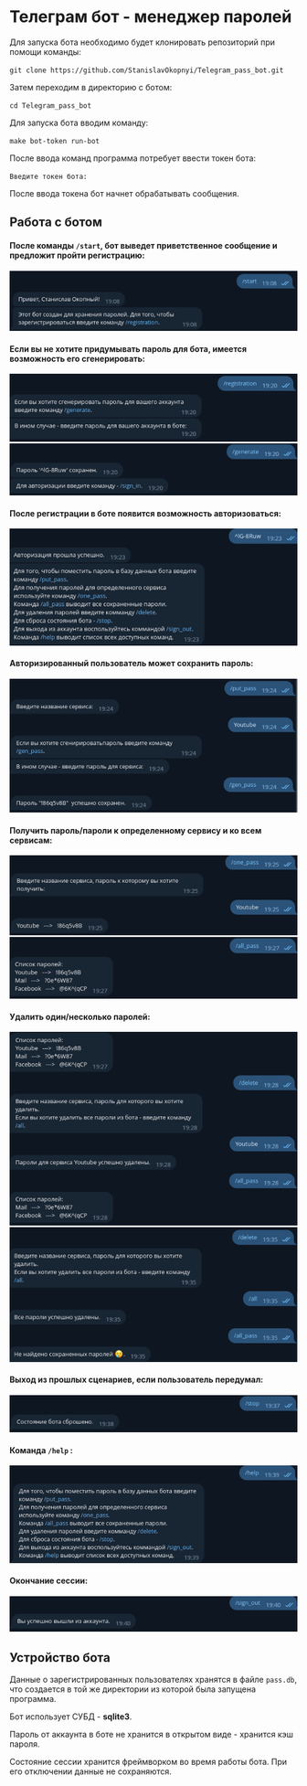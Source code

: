 # Телеграм бот - менеджер паролей

Для запуска бота необходимо будет клонировать репозиторий при помощи команды:

`git clone https://github.com/StanislavOkopnyi/Telegram_pass_bot.git`

Затем переходим в директорию с ботом:

`cd Telegram_pass_bot`

Для запуска бота вводим команду:

`make bot-token run-bot`

После ввода команд программа потребует ввести токен бота:

`Введите токен бота: `

После ввода токена бот начнет обрабатывать сообщения.

## Работа с ботом
#### После команды `/start`, бот выведет приветственное сообщение и предложит пройти регистрацию:
![](https://github.com/StanislavOkopnyi/telegram_pass_bot_images/blob/main/Hi_message.png)
#### Если вы не хотите придумывать пароль для бота, имеется возможность его сгенерировать:
![](https://github.com/StanislavOkopnyi/telegram_pass_bot_images/blob/main/Registration.png)
![](https://github.com/StanislavOkopnyi/telegram_pass_bot_images/blob/main/registration_pass_gen.png)
#### После регистрации в боте появится возможность авторизоваться:
![](https://github.com/StanislavOkopnyi/telegram_pass_bot_images/blob/main/sign_in.png)
#### Авторизированный пользователь может сохранить пароль:
![](https://github.com/StanislavOkopnyi/telegram_pass_bot_images/blob/main/Password_saving.png)
#### Получить пароль/пароли к определенному сервису и ко всем сервисам:
![](https://github.com/StanislavOkopnyi/telegram_pass_bot_images/blob/main/get_one_password.png)
![](https://github.com/StanislavOkopnyi/telegram_pass_bot_images/blob/main/get_all_pass.png)
#### Удалить один/несколько паролей:
![](https://github.com/StanislavOkopnyi/telegram_pass_bot_images/blob/main/one_pass_delete.png)
![](https://github.com/StanislavOkopnyi/telegram_pass_bot_images/blob/main/delete_all_pass.png)
#### Выход из прошлых сценариев, если пользователь передумал:
![](https://github.com/StanislavOkopnyi/telegram_pass_bot_images/blob/main/stop.png)
#### Команда  `/help`  :
![](https://github.com/StanislavOkopnyi/telegram_pass_bot_images/blob/main/help.png)
#### Окончание сессии:
![](https://github.com/StanislavOkopnyi/telegram_pass_bot_images/blob/main/sign_out.png)


## Устройство бота
Данные о зарегистрированных пользователях хранятся в файле `pass.db`, что создается в той же директории из которой была запущена программа. 

Бот использует СУБД - **sqlite3**.

Пароль от аккаунта в боте не хранится в открытом виде - хранится кэш пароля.

Состояние сессии хранится фреймворком во время работы бота. При его отключении данные не сохраняются.
